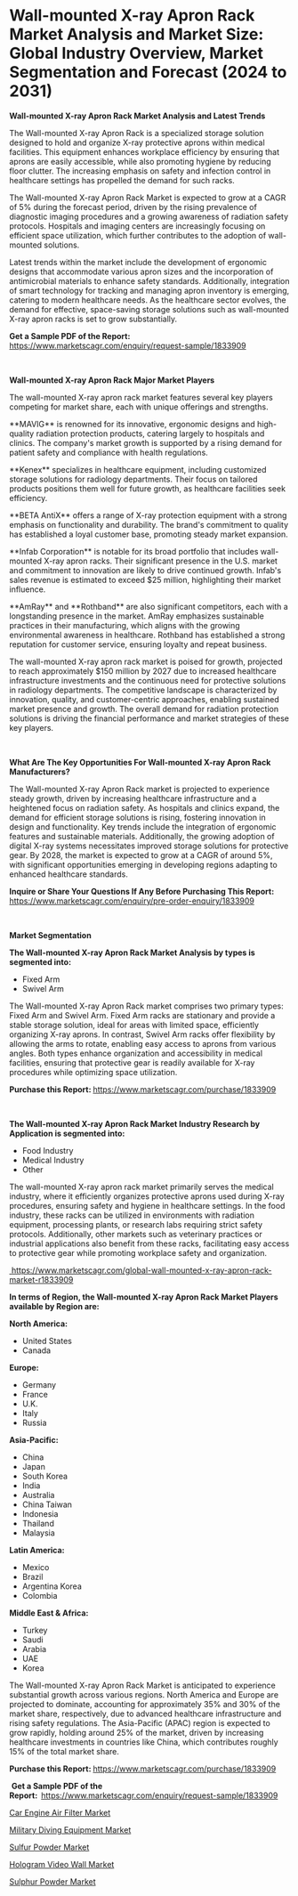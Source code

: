 <p><h1>Wall-mounted X-ray Apron Rack Market Analysis and Market Size: Global Industry Overview, Market Segmentation and Forecast (2024 to 2031)</h1></p><p><strong>Wall-mounted X-ray Apron Rack Market Analysis and Latest Trends</strong></p>
<p><p>The Wall-mounted X-ray Apron Rack is a specialized storage solution designed to hold and organize X-ray protective aprons within medical facilities. This equipment enhances workplace efficiency by ensuring that aprons are easily accessible, while also promoting hygiene by reducing floor clutter. The increasing emphasis on safety and infection control in healthcare settings has propelled the demand for such racks.</p><p>The Wall-mounted X-ray Apron Rack Market is expected to grow at a CAGR of 5% during the forecast period, driven by the rising prevalence of diagnostic imaging procedures and a growing awareness of radiation safety protocols. Hospitals and imaging centers are increasingly focusing on efficient space utilization, which further contributes to the adoption of wall-mounted solutions.</p><p>Latest trends within the market include the development of ergonomic designs that accommodate various apron sizes and the incorporation of antimicrobial materials to enhance safety standards. Additionally, integration of smart technology for tracking and managing apron inventory is emerging, catering to modern healthcare needs. As the healthcare sector evolves, the demand for effective, space-saving storage solutions such as wall-mounted X-ray apron racks is set to grow substantially.</p></p>
<p><strong>Get a Sample PDF of the Report:&nbsp;</strong> <a href="https://www.marketscagr.com/enquiry/request-sample/1833909?utm_campaign=1615&utm_medium=2&utm_source=Github&utm_content=ia&utm_term=17102024&utm_id=wall-mounted-x-ray-apron-rack">https://www.marketscagr.com/enquiry/request-sample/1833909</a></p>
<p>&nbsp;</p>
<p><strong>Wall-mounted X-ray Apron Rack Major Market Players</strong></p>
<p><p>The wall-mounted X-ray apron rack market features several key players competing for market share, each with unique offerings and strengths. </p><p>**MAVIG** is renowned for its innovative, ergonomic designs and high-quality radiation protection products, catering largely to hospitals and clinics. The company's market growth is supported by a rising demand for patient safety and compliance with health regulations.</p><p>**Kenex** specializes in healthcare equipment, including customized storage solutions for radiology departments. Their focus on tailored products positions them well for future growth, as healthcare facilities seek efficiency.</p><p>**BETA AntiX** offers a range of X-ray protection equipment with a strong emphasis on functionality and durability. The brand's commitment to quality has established a loyal customer base, promoting steady market expansion.</p><p>**Infab Corporation** is notable for its broad portfolio that includes wall-mounted X-ray apron racks. Their significant presence in the U.S. market and commitment to innovation are likely to drive continued growth. Infab's sales revenue is estimated to exceed $25 million, highlighting their market influence.</p><p>**AmRay** and **Rothband** are also significant competitors, each with a longstanding presence in the market. AmRay emphasizes sustainable practices in their manufacturing, which aligns with the growing environmental awareness in healthcare. Rothband has established a strong reputation for customer service, ensuring loyalty and repeat business.</p><p>The wall-mounted X-ray apron rack market is poised for growth, projected to reach approximately $150 million by 2027 due to increased healthcare infrastructure investments and the continuous need for protective solutions in radiology departments. The competitive landscape is characterized by innovation, quality, and customer-centric approaches, enabling sustained market presence and growth. The overall demand for radiation protection solutions is driving the financial performance and market strategies of these key players.</p></p>
<p>&nbsp;</p>
<p><strong>What Are The Key Opportunities For Wall-mounted X-ray Apron Rack Manufacturers?</strong></p>
<p><p>The Wall-mounted X-ray Apron Rack market is projected to experience steady growth, driven by increasing healthcare infrastructure and a heightened focus on radiation safety. As hospitals and clinics expand, the demand for efficient storage solutions is rising, fostering innovation in design and functionality. Key trends include the integration of ergonomic features and sustainable materials. Additionally, the growing adoption of digital X-ray systems necessitates improved storage solutions for protective gear. By 2028, the market is expected to grow at a CAGR of around 5%, with significant opportunities emerging in developing regions adapting to enhanced healthcare standards.</p></p>
<p><strong>Inquire or Share Your Questions If Any Before Purchasing This Report:</strong> <a href="https://www.marketscagr.com/enquiry/pre-order-enquiry/1833909?utm_campaign=1615&utm_medium=2&utm_source=Github&utm_content=ia&utm_term=17102024&utm_id=wall-mounted-x-ray-apron-rack">https://www.marketscagr.com/enquiry/pre-order-enquiry/1833909</a></p>
<p>&nbsp;</p>
<p><strong>Market Segmentation</strong></p>
<p><strong>The Wall-mounted X-ray Apron Rack Market Analysis by types is segmented into:</strong></p>
<p><ul><li>Fixed Arm</li><li>Swivel Arm</li></ul></p>
<p><p>The Wall-mounted X-ray Apron Rack market comprises two primary types: Fixed Arm and Swivel Arm. Fixed Arm racks are stationary and provide a stable storage solution, ideal for areas with limited space, efficiently organizing X-ray aprons. In contrast, Swivel Arm racks offer flexibility by allowing the arms to rotate, enabling easy access to aprons from various angles. Both types enhance organization and accessibility in medical facilities, ensuring that protective gear is readily available for X-ray procedures while optimizing space utilization.</p></p>
<p><strong>Purchase this Report:&nbsp;</strong><a href="https://www.marketscagr.com/purchase/1833909?utm_campaign=1615&utm_medium=2&utm_source=Github&utm_content=ia&utm_term=17102024&utm_id=wall-mounted-x-ray-apron-rack">https://www.marketscagr.com/purchase/1833909</a></p>
<p>&nbsp;</p>
<p><strong>The Wall-mounted X-ray Apron Rack Market Industry Research by Application is segmented into:</strong></p>
<p><ul><li>Food Industry</li><li>Medical Industry</li><li>Other</li></ul></p>
<p><p>The wall-mounted X-ray apron rack market primarily serves the medical industry, where it efficiently organizes protective aprons used during X-ray procedures, ensuring safety and hygiene in healthcare settings. In the food industry, these racks can be utilized in environments with radiation equipment, processing plants, or research labs requiring strict safety protocols. Additionally, other markets such as veterinary practices or industrial applications also benefit from these racks, facilitating easy access to protective gear while promoting workplace safety and organization.</p></p>
<p><a href="https://www.marketscagr.com/global-wall-mounted-x-ray-apron-rack-market-r1833909?utm_campaign=1615&utm_medium=2&utm_source=Github&utm_content=ia&utm_term=17102024&utm_id=wall-mounted-x-ray-apron-rack">&nbsp;https://www.marketscagr.com/global-wall-mounted-x-ray-apron-rack-market-r1833909</a></p>
<p><strong>In terms of Region, the Wall-mounted X-ray Apron Rack Market Players available by Region are:</strong></p>
<p>
    <p> <strong> North America: </strong>
        <ul>
            <li>United States</li>
            <li>Canada</li>
        </ul>
        </p> 
    <p> <strong> Europe: </strong>
        <ul>
            <li>Germany</li>
            <li>France</li>
            <li>U.K.</li>
            <li>Italy</li>
            <li>Russia</li>
        </ul>
        </p> 
    <p> <strong> Asia-Pacific: </strong>
        <ul>
            <li>China</li>
            <li>Japan</li>
            <li>South Korea</li>
            <li>India</li>
            <li>Australia</li>
            <li>China Taiwan</li>
            <li>Indonesia</li>
            <li>Thailand</li>
            <li>Malaysia</li>
        </ul>
        </p> 
    <p> <strong> Latin America: </strong>
        <ul>
            <li>Mexico</li>
            <li>Brazil</li>
            <li>Argentina Korea</li>
            <li>Colombia</li>
        </ul>
        </p> 
    <p> <strong> Middle East & Africa: </strong>
        <ul>
            <li>Turkey</li>
            <li>Saudi</li>
            <li>Arabia</li>
            <li>UAE</li>
            <li>Korea</li>
        </ul>
    </p>
    </p>
<p><p>The Wall-mounted X-ray Apron Rack Market is anticipated to experience substantial growth across various regions. North America and Europe are projected to dominate, accounting for approximately 35% and 30% of the market share, respectively, due to advanced healthcare infrastructure and rising safety regulations. The Asia-Pacific (APAC) region is expected to grow rapidly, holding around 25% of the market, driven by increasing healthcare investments in countries like China, which contributes roughly 15% of the total market share.</p></p>
<p><strong>Purchase this Report: </strong><a href="https://www.marketscagr.com/purchase/1833909?utm_campaign=1615&utm_medium=2&utm_source=Github&utm_content=ia&utm_term=17102024&utm_id=wall-mounted-x-ray-apron-rack">https://www.marketscagr.com/purchase/1833909</a></p>
<p>&nbsp;<strong>Get a Sample PDF of the Report:&nbsp;&nbsp;</strong><a href="https://www.marketscagr.com/enquiry/request-sample/1833909?utm_campaign=1615&utm_medium=2&utm_source=Github&utm_content=ia&utm_term=17102024&utm_id=wall-mounted-x-ray-apron-rack">https://www.marketscagr.com/enquiry/request-sample/1833909</a></p>
<p><strong></strong></p>
<p><p><a href="https://www.linkedin.com/pulse/exploring-car-engine-air-filter-market-dynamics-global-31spf?utm_campaign=1615&utm_medium=2&utm_source=Github&utm_content=ia&utm_term=17102024&utm_id=wall-mounted-x-ray-apron-rack">Car Engine Air Filter Market</a></p><p><a href="https://issuu.com/reportprime-2/docs/military-diving-equipment-market-si_64ea87c97a83ca?utm_campaign=1615&utm_medium=2&utm_source=Github&utm_content=ia&utm_term=17102024&utm_id=wall-mounted-x-ray-apron-rack">Military Diving Equipment Market</a></p><p><a href="https://www.linkedin.com/pulse/global-sulfur-powder-market-focus-application-end-use-industry-qw3jf?utm_campaign=1615&utm_medium=2&utm_source=Github&utm_content=ia&utm_term=17102024&utm_id=wall-mounted-x-ray-apron-rack">Sulfur Powder Market</a></p><p><a href="https://github.com/NargisHussain432/Market-Research-Report-List-1/blob/main/hologram-video-wall-market.md?utm_campaign=1615&utm_medium=2&utm_source=Github&utm_content=ia&utm_term=17102024&utm_id=wall-mounted-x-ray-apron-rack">Hologram Video Wall Market</a></p><p><a href="https://www.linkedin.com/pulse/global-sulphur-powder-market-sector2024-2031-metrics-strategic-wldcf?utm_campaign=1615&utm_medium=2&utm_source=Github&utm_content=ia&utm_term=17102024&utm_id=wall-mounted-x-ray-apron-rack">Sulphur Powder Market</a></p></p>